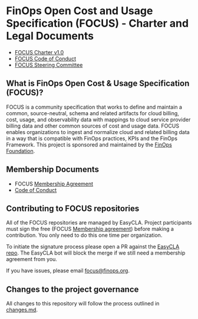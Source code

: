 # FinOps Open Cost and Usage Specification (FOCUS) - Charter and Legal Documents

* [FOCUS Charter v1.0](FOCUS_-_Membership_Agreement_Package_for_use.pdf)
* [FOCUS Code of Conduct](code_of_conduct.md)
* [FOCUS Steering Committee](steering_committee.md)

## What is FinOps Open Cost & Usage Specification (FOCUS)?

FOCUS is a community specification that works to define and maintain a common, source-neutral, schema and related artifacts for cloud billing, cost, usage, and observability data with mappings to cloud service provider billing data and other common sources of cost and usage data. FOCUS enables organizations to ingest and normalize cloud and related billing data in a way that is compatible with FinOps practices, KPIs and the FinOps Framework. This project is sponsored and maintained by the [FinOps Foundation](https://www.finops.org).

## Membership Documents

* FOCUS [Membership Agreement](FOCUS_-_Membership_Agreement_Package_for_use.pdf)
* [Code of Conduct](code_of_conduct.md)

## Contributing to FOCUS repositories

All of the FOCUS repositories are managed by EasyCLA. Project participants must sign the free (FOCUS [Membership agreement](FOCUS_-_Membership_Agreement_Package_for_use.pdf)) before making a contribution. You only need to do this one time per organization.

To initiate the signature process please open a PR against the [EasyCLA repo](https://github.com/FinOps-Open-Cost-and-Usage-Spec/EasyCLA). The EasyCLA bot will block the merge if we still need a membership agreement from you.

If you have issues, please email [focus@finops.org](mailto:focus@finops.org).

## Changes to the project governance

All changes to this repository will follow the process outlined in [changes.md](changes.md).
